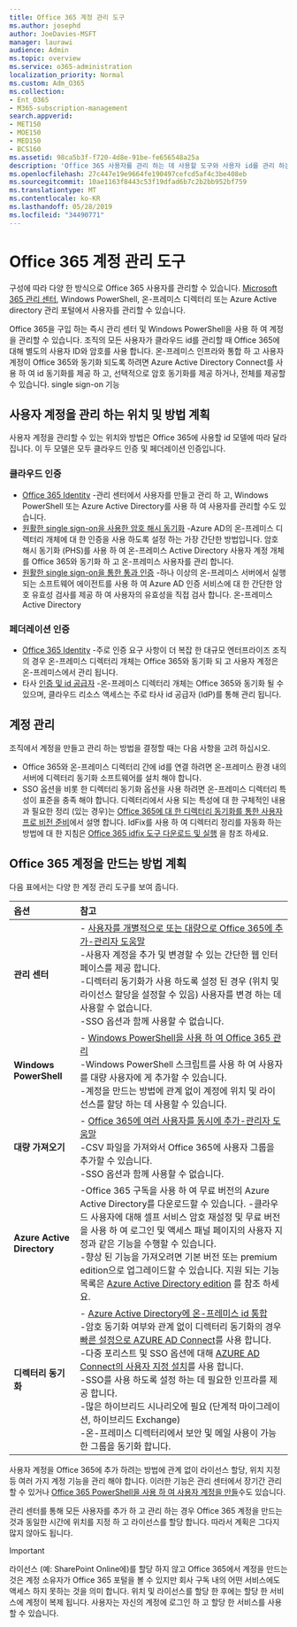 ```yaml
---
title: Office 365 계정 관리 도구
ms.author: josephd
author: JoeDavies-MSFT
manager: laurawi
audience: Admin
ms.topic: overview
ms.service: o365-administration
localization_priority: Normal
ms.custom: Adm_O365
ms.collection:
- Ent_O365
- M365-subscription-management
search.appverid:
- MET150
- MOE150
- MED150
- BCS160
ms.assetid: 98ca5b3f-f720-4d8e-91be-fe656548a25a
description: 'Office 365 사용자를 관리 하는 데 사용할 도구와 사용자 id를 관리 하는 방법에 따라 사용할 수 있는 작업에 대해 알아봅니다. '
ms.openlocfilehash: 27c447e19e9664fe190497cefcd5af4c3be408eb
ms.sourcegitcommit: 10ae1163f8443c53f19dfad6b7c2b2bb952bf759
ms.translationtype: MT
ms.contentlocale: ko-KR
ms.lasthandoff: 05/28/2019
ms.locfileid: "34490771"
---
```

# <a name="tools-to-manage-office-365-accounts"></a>Office 365 계정 관리 도구

구성에 따라 다양 한 방식으로 Office 365 사용자를 관리할 수 있습니다. [Microsoft 365 관리 센터](https://admin.microsoft.com), Windows PowerShell, 온-프레미스 디렉터리 또는 Azure Active directory 관리 포털에서 사용자를 관리할 수 있습니다.

Office 365을 구입 하는 즉시 관리 센터 및 Windows PowerShell을 사용 하 여 계정을 관리할 수 있습니다. 조직의 모든 사용자가 클라우드 id를 관리할 때 Office 365에 대해 별도의 사용자 ID와 암호를 사용 합니다. 온-프레미스 인프라와 통합 하 고 사용자 계정이 Office 365와 동기화 되도록 하려면 Azure Active Directory Connect를 사용 하 여 id 동기화를 제공 하 고, 선택적으로 암호 동기화를 제공 하거나, 전체를 제공할 수 있습니다. single sign-on 기능
  
## <a name="plan-for-where-and-how-you-will-manage-your-user-accounts"></a>사용자 계정을 관리 하는 위치 및 방법 계획

사용자 계정을 관리할 수 있는 위치와 방법은 Office 365에 사용할 id 모델에 따라 달라 집니다. 이 두 모델은 모두 클라우드 인증 및 페더레이션 인증입니다.
  
### <a name="cloud-authentication"></a>클라우드 인증

- [Office 365 Identity](about-office-365-identity.md) -관리 센터에서 사용자를 만들고 관리 하 고, Windows PowerShell 또는 Azure Active Directory를 사용 하 여 사용자를 관리할 수도 있습니다.
- [원활한 single sign-on을 사용한 암호 해시 동기화](about-office-365-identity.md) -Azure AD의 온-프레미스 디렉터리 개체에 대 한 인증을 사용 하도록 설정 하는 가장 간단한 방법입니다. 암호 해시 동기화 (PHS)를 사용 하 여 온-프레미스 Active Directory 사용자 계정 개체를 Office 365와 동기화 하 고 온-프레미스 사용자를 관리 합니다. 
- [원활한 single sign-on을 통한 통과 인증](about-office-365-identity.md) -하나 이상의 온-프레미스 서버에서 실행 되는 소프트웨어 에이전트를 사용 하 여 Azure AD 인증 서비스에 대 한 간단한 암호 유효성 검사를 제공 하 여 사용자의 유효성을 직접 검사 합니다. 온-프레미스 Active Directory 

### <a name="federated-authentication"></a>페더레이션 인증

- [Office 365 Identity](about-office-365-identity.md) -주로 인증 요구 사항이 더 복잡 한 대규모 엔터프라이즈 조직의 경우 온-프레미스 디렉터리 개체는 Office 365와 동기화 되 고 사용자 계정은 온-프레미스에서 관리 됩니다. 
- 타사 [인증 및 id 공급자](about-office-365-identity.md) -온-프레미스 디렉터리 개체는 Office 365와 동기화 될 수 있으며, 클라우드 리소스 액세스는 주로 타사 id 공급자 (IdP)를 통해 관리 됩니다. 

## <a name="managing-accounts"></a>계정 관리

조직에서 계정을 만들고 관리 하는 방법을 결정할 때는 다음 사항을 고려 하십시오.
  
- Office 365와 온-프레미스 디렉터리 간에 id를 연결 하려면 온-프레미스 환경 내의 서버에 디렉터리 동기화 소프트웨어를 설치 해야 합니다.
- SSO 옵션을 비롯 한 디렉터리 동기화 옵션을 사용 하려면 온-프레미스 디렉터리 특성이 표준을 충족 해야 합니다. 디렉터리에서 사용 되는 특성에 대 한 구체적인 내용과 필요한 정리 (있는 경우)는 [Office 365에 대 한 디렉터리 동기화를 통한 사용자 프로 비전 준비](prepare-for-directory-synchronization.md)에서 설명 합니다. IdFix를 사용 하 여 디렉터리 정리를 자동화 하는 방법에 대 한 지침은 [Office 365 idfix 도구 다운로드 및 실행](install-and-run-idfix.md) 을 참조 하세요. 

## <a name="plan-how-you-are-going-to-create-office-365-accounts"></a>Office 365 계정을 만드는 방법 계획

다음 표에서는 다양 한 계정 관리 도구를 보여 줍니다.

|**옵션**|**참고**|
|:-----|:-----|
|**관리 센터** | - [사용자를 개별적으로 또는 대량으로 Office 365에 추가-관리자 도움말](https://support.office.com/article/1970f7d6-03b5-442f-b385-5880b9c256ec) <br> -사용자 계정을 추가 및 변경할 수 있는 간단한 웹 인터페이스를 제공 합니다. <br> -디렉터리 동기화가 사용 하도록 설정 된 경우 (위치 및 라이선스 할당을 설정할 수 있음) 사용자를 변경 하는 데 사용할 수 없습니다. <br> -SSO 옵션과 함께 사용할 수 없습니다. <br> |
|**Windows PowerShell** | - [Windows PowerShell을 사용 하 여 Office 365 관리](https://go.microsoft.com/fwlink/p/?LinkId=698471) <br> -Windows PowerShell 스크립트를 사용 하 여 사용자를 대량 사용자에 게 추가할 수 있습니다. <br> -계정을 만드는 방법에 관계 없이 계정에 위치 및 라이선스를 할당 하는 데 사용할 수 있습니다. <br> |
|**대량 가져오기** | - [Office 365에 여러 사용자를 동시에 추가-관리자 도움말](add-several-users-at-the-same-time.md) <br> -CSV 파일을 가져와서 Office 365에 사용자 그룹을 추가할 수 있습니다. <br> -SSO 옵션과 함께 사용할 수 없습니다. <br> |
|**Azure Active Directory** | -Office 365 구독을 사용 하 여 무료 버전의 Azure Active Directory를 다운로드할 수 있습니다. -클라우드 사용자에 대해 셀프 서비스 암호 재설정 및 무료 버전을 사용 하 여 로그인 및 액세스 패널 페이지의 사용자 지정과 같은 기능을 수행할 수 있습니다. <br> -향상 된 기능을 가져오려면 기본 버전 또는 premium edition으로 업그레이드할 수 있습니다. 지원 되는 기능 목록은 [Azure Active Directory edition](https://go.microsoft.com/fwlink/p/?LinkId=698465) 를 참조 하세요. <br> |
|**디렉터리 동기화** | - [Azure Active Directory에 온-프레미스 id 통합](https://go.microsoft.com/fwlink/p/?LinkID=624168) <br> -암호 동기화 여부와 관계 없이 디렉터리 동기화의 경우 [빠른 설정으로 AZURE AD Connect](https://go.microsoft.com/fwlink/p/?LinkID=698537)를 사용 합니다.  <br>  -다중 포리스트 및 SSO 옵션에 대해 [AZURE AD Connect의 사용자 지정 설치](https://go.microsoft.com/fwlink/p/?LinkId=698430)를 사용 합니다. <br> -SSO를 사용 하도록 설정 하는 데 필요한 인프라를 제공 합니다. <br> -많은 하이브리드 시나리오에 필요 (단계적 마이그레이션, 하이브리드 Exchange) <br> -온-프레미스 디렉터리에서 보안 및 메일 사용이 가능한 그룹을 동기화 합니다. <br> |

사용자 계정을 Office 365에 추가 하려는 방법에 관계 없이 라이선스 할당, 위치 지정 등 여러 가지 계정 기능을 관리 해야 합니다. 이러한 기능은 관리 센터에서 장기간 관리할 수 있거나 [Office 365 PowerShell을 사용 하 여 사용자 계정을 만들](https://go.microsoft.com/fwlink/p/?LinkId=717083)수도 있습니다.

관리 센터를 통해 모든 사용자를 추가 하 고 관리 하는 경우 Office 365 계정을 만드는 것과 동일한 시간에 위치를 지정 하 고 라이선스를 할당 합니다. 따라서 계획은 그다지 많지 않아도 됩니다.

> [!IMPORTANT]
> 라이선스 (예: SharePoint Online에)를 할당 하지 않고 Office 365에서 계정을 만드는 것은 계정 소유자가 Office 365 포털을 볼 수 있지만 회사 구독 내의 어떤 서비스에도 액세스 하지 못하는 것을 의미 합니다. 위치 및 라이선스를 할당 한 후에는 할당 한 서비스에 계정이 복제 됩니다. 사용자는 자신의 계정에 로그인 하 고 할당 한 서비스를 사용할 수 있습니다.